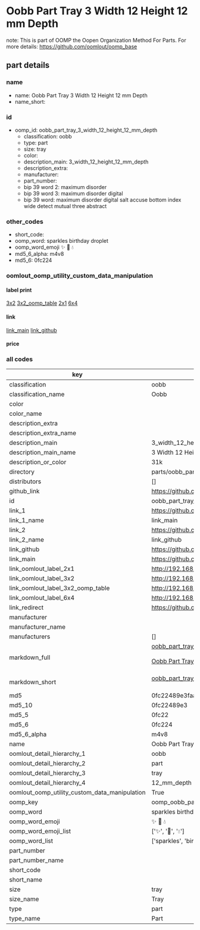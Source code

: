 # Oobb Part Tray 3 Width 12 Height 12 mm Depth  

note: This is part of OOMP the Oopen Organization Method For Parts. For more details: https://github.com/oomlout/oomp_base

##  part details
  







### name
* name: Oobb Part Tray 3 Width 12 Height 12 mm Depth
* name_short: 
### id
* oomp_id: oobb_part_tray_3_width_12_height_12_mm_depth
  * classification: oobb
  * type: part
  * size: tray
  * color: 
  * description_main: 3_width_12_height_12_mm_depth
  * description_extra: 
  * manufacturer: 
  * part_number: 
  * bip 39 word 2: maximum disorder
  * bip 39 word 3: maximum disorder digital
  * bip 39 word: maximum disorder digital salt accuse bottom index wide detect mutual three abstract

### other_codes
* short_code: 
* oomp_word: sparkles birthday droplet
* oomp_word_emoji :sparkles: :birthday: :droplet:
* md5_6_alpha: m4v8
* md5_6: 0fc224






### oomlout_oomp_utility_custom_data_manipulation
#### label print
[3x2](http://192.168.1.245:1112/?label=oomp%20m4v8)
[3x2_oomp_table](http://192.168.1.108:1112/?label=oomp%20m4v8)
[2x1](http://192.168.1.242:1112/?label=oomp%20m4v8)
[6x4](http://192.168.1.55:1112/?label=oomp%20m4v8)    

#### link

[link_main](https://github.com/oomlout/oomlout_oomp_version_1_messy/tree/main/parts/oobb_part_tray_3_width_12_height_12_mm_depth) [link_github](https://github.com/oomlout/oomlout_oomp_version_1_messy/tree/main/parts/oobb_part_tray_3_width_12_height_12_mm_depth)                             

#### price







### all codes 
| key | value |  
| --- | --- |  
| classification | oobb |  
| classification_name | Oobb |  
| color |  |  
| color_name |  |  
| description_extra |  |  
| description_extra_name |  |  
| description_main | 3_width_12_height_12_mm_depth |  
| description_main_name | 3 Width 12 Height 12 mm Depth |  
| description_or_color | 31k |  
| directory | parts/oobb_part_tray_3_width_12_height_12_mm_depth |  
| distributors | [] |  
| github_link | https://github.com/oomlout/oomlout_oomp_part_src/tree/main/parts/oobb_part_tray_3_width_12_height_12_mm_depth |  
| id | oobb_part_tray_3_width_12_height_12_mm_depth |  
| link_1 | https://github.com/oomlout/oomlout_oomp_version_1_messy/tree/main/parts/oobb_part_tray_3_width_12_height_12_mm_depth |  
| link_1_name | link_main |  
| link_2 | https://github.com/oomlout/oomlout_oomp_version_1_messy/tree/main/parts/oobb_part_tray_3_width_12_height_12_mm_depth |  
| link_2_name | link_github |  
| link_github | https://github.com/oomlout/oomlout_oomp_version_1_messy/tree/main/parts/oobb_part_tray_3_width_12_height_12_mm_depth |  
| link_main | https://github.com/oomlout/oomlout_oomp_version_1_messy/tree/main/parts/oobb_part_tray_3_width_12_height_12_mm_depth |  
| link_oomlout_label_2x1 | http://192.168.1.242:1112/?label=oomp%20m4v8 |  
| link_oomlout_label_3x2 | http://192.168.1.245:1112/?label=oomp%20m4v8 |  
| link_oomlout_label_3x2_oomp_table | http://192.168.1.108:1112/?label=oomp%20m4v8 |  
| link_oomlout_label_6x4 | http://192.168.1.55:1112/?label=oomp%20m4v8 |  
| link_redirect | https://github.com/oomlout/oomlout_oomp_version_1_messy/tree/main/parts/oobb_part_tray_3_width_12_height_12_mm_depth |  
| manufacturer |  |  
| manufacturer_name |  |  
| manufacturers | [] |  
| markdown_full | [oobb_part_tray_3_width_12_height_12_mm_depth](none)<br>[](none)<br>[Oobb Part Tray 3 Width 12 Height 12 Mm Depth](none)<br><br> |  
| markdown_short | [oobb_part_tray_3_width_12_height_12_mm_depth](none)<br><br> |  
| md5 | 0fc22489e3faae586900dbea7bcfdc4b |  
| md5_10 | 0fc22489e3 |  
| md5_5 | 0fc22 |  
| md5_6 | 0fc224 |  
| md5_6_alpha | m4v8 |  
| name | Oobb Part Tray 3 Width 12 Height 12 mm Depth |  
| oomlout_detail_hierarchy_1 | oobb |  
| oomlout_detail_hierarchy_2 | part |  
| oomlout_detail_hierarchy_3 | tray |  
| oomlout_detail_hierarchy_4 | 12_mm_depth |  
| oomlout_oomp_utility_custom_data_manipulation | True |  
| oomp_key | oomp_oobb_part_tray_3_width_12_height_12_mm_depth |  
| oomp_word | sparkles birthday droplet |  
| oomp_word_emoji | :sparkles: :birthday: :droplet: |  
| oomp_word_emoji_list | [':sparkles:', ':birthday:', ':droplet:'] |  
| oomp_word_list | ['sparkles', 'birthday', 'droplet'] |  
| part_number |  |  
| part_number_name |  |  
| short_code |  |  
| short_name |  |  
| size | tray |  
| size_name | Tray |  
| type | part |  
| type_name | Part |  
